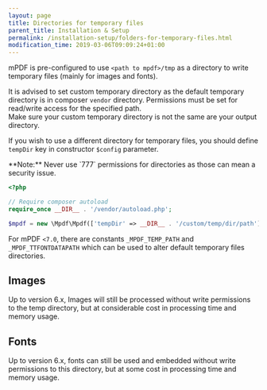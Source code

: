 ```yaml
---
layout: page
title: Directories for temporary files
parent_title: Installation & Setup
permalink: /installation-setup/folders-for-temporary-files.html
modification_time: 2019-03-06T09:09:24+01:00
---
```


mPDF is pre-configured to use `<path to mpdf>/tmp` as a directory to write temporary files
(mainly for images and fonts).

It is advised to set custom temporary directory as the default temporary directory is in composer `vendor` directory.
Permissions must be set for read/write access for the specified path.  
Make sure your custom temporary directory is not the same are your output directory.

If you wish to use a different directory for temporary files, you should define `tempDir` key in constructor
`$config` parameter.

<div class="alert alert-info" role="alert" markdown="1">
  **Note:** Never use `777` permissions for directories as those can mean a security issue.
</div>

```php
<?php

// Require composer autoload
require_once __DIR__ . '/vendor/autoload.php';

$mpdf = new \Mpdf\Mpdf(['tempDir' => __DIR__ . '/custom/temp/dir/path']);
```

For mPDF `<7.0`, there are constants `_MPDF_TEMP_PATH` and `_MPDF_TTFONTDATAPATH` which can be used to alter
default temporary files directories.

## Images

Up to version 6.x, Images will still be processed without write permissions to the temp directory, but at considerable cost
in processing time and memory usage.

## Fonts

Up to version 6.x, fonts can still be used and embedded without write permissions to this directory, but at some cost in processing time
and memory usage.

